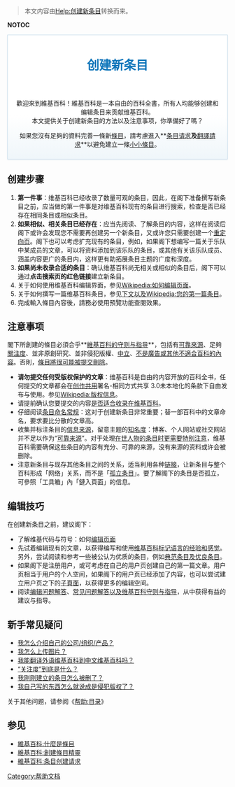 > 本文内容由[Help:创建新条目](https://zh.wikipedia.org/wiki/Help:创建新条目)转换而来。


__NOTOC__

<div style="border:1px solid #CADEED; margin-bottom:20px; padding:10px 20px; vertical-align:top; box-shadow: 0px 1px 3px #DDE6ED; background:#FFFFFF; background: linear-gradient(top, #fff 65%,#EFF6FA 100%); background: -moz-linear-gradient(top, #fff 65%, #EFF6FA 100%); background: -webkit-gradient(linear, left top, left bottom, color-stop(65%,#fff), color-stop(100%,#EFF6FA)); background: -webkit-linear-gradient(top, #fff 65%,#EFF6FA 100%); background: -o-linear-gradient(top, #fff 65%,#EFF6FA 100%); background: -ms-linear-gradient(top, #fff 65%,#EFF6FA 100%); background: linear-gradient(top, #fff 65%,#EFF6FA 100%);">

<center>

<div style="display: inline; display: inline-block; margin: 0; text-align: center; line-height: 1.6; color: #457; margin-left:0;">

<h2 style="margin: 0; padding: 10px 0px; border: none; font-size: 200%; font-weight: bold; color: #17b; font-family: Sans-serif; ">

创建新条目

</h2>

</div>

</center>

<center>

歡迎來到維基百科！維基百科是一本自由的百科全書，所有人均能够创建和编辑条目来贡献维基百科。</br> 本文提供关于创建新条目的方法以及注意事项，你準備好了嗎？

</center>

<div style="margin: 0; text-align: center; margin-left:0;">



</div>

<center>

如果您沒有足夠的資料完善一條新[條目](https://zh.wikipedia.org/wiki/維基百科:條目 "wikilink")，請考慮進入**[条目请求](https://zh.wikipedia.org/wiki/維基百科:条目请求 "wikilink")**及**[翻譯請求](https://zh.wikipedia.org/wiki/維基百科:翻譯請求 "wikilink")**以避免建立一條[小小條目](https://zh.wikipedia.org/wiki/維基百科:小小條目 "wikilink")。

</center>

</div>

</div>

<noinclude></noinclude>

## 创建步骤

1.  **第一件事**：维基百科已经收录了数量可观的条目，因此，在阁下准备撰写新条目之前，应当做的第一件事是对维基百科现有的条目进行搜索，检查是否已经存在相同条目或相似条目。
2.  **如果相似、相关条目已经存在**：应当先阅读、了解条目的内容，这样在阅读后阁下或许会发现您不需要再创建另一个新条目，又或许您只需要创建一个[重定向页](https://zh.wikipedia.org/wiki/Wikipedia:重定向 "wikilink")。阁下也可以考虑扩充现有的条目，例如，如果阁下想编写一篇关于乐队中某成员的文章，可以将资料添加到该乐队的条目，或其他有关该乐队成员、涵盖内容更广的条目内，这样更有助拓展条目主题的广度和深度。
3.  **如果尚未收录合适的条目**：确认维基百科尚无相关或相似的条目后，阁下可以通过**点击搜索页的红色链接**建立新条目。
4.  关于如何使用维基百科编辑界面，参见[Wikipedia:如何编辑页面](https://zh.wikipedia.org/wiki/Wikipedia:如何编辑页面 "wikilink")。
5.  关于如何撰写一篇维基百科条目，参见[下文以及](https://zh.wikipedia.org/wiki/#注意事项 "wikilink")[Wikipedia:您的第一篇条目](https://zh.wikipedia.org/wiki/Wikipedia:您的第一篇条目 "wikilink")。
6.  完成輸入條目內容後，請務必使用預覽功能查閱效果。

## 注意事项

閣下所創建的條目必須合乎**[維基百科的守则与指导](https://zh.wikipedia.org/wiki/Wikipedia:方针与指引 "wikilink")**，包括有[可靠來源](https://zh.wikipedia.org/wiki/Wikipedia:可靠來源 "wikilink")、足夠[關注度](https://zh.wikipedia.org/wiki/Wikipedia:關注度 "wikilink")、並非原創研究、並非侵犯版權、[中立](https://zh.wikipedia.org/wiki/Wikipedia:中立的观点 "wikilink")、[不是廣告或其他不適合百科的內容](https://zh.wikipedia.org/wiki/Wikipedia:维基百科不是什么 "wikilink")。否則，[條目將很可能被提交刪除](https://zh.wikipedia.org/wiki/Wikipedia:如何降低條目被提交刪除的可能性 "wikilink")。

  - **请勿提交任何受版权保护的文章**：维基百科是自由的内容开放的百科全书，任何提交的文章都会在[创作共用](../Page/创作共用.md "wikilink")署名-相同方式共享 3.0未本地化的条款下自由发布与使用。参见[Wikipedia:版权信息](https://zh.wikipedia.org/wiki/Wikipedia:版权信息 "wikilink")。
  - 请提前确认您要提交的内容[是否适合收录在维基百科](https://zh.wikipedia.org/wiki/Wikipedia:维基百科不是什么 "wikilink")。
  - 仔细阅读[条目命名常规](https://zh.wikipedia.org/wiki/Wikipedia:命名常规 "wikilink")：这对于创建新条目非常重要；替一部百科中的文章命名，要求要比分散的文章高。
  - 收集并标注条目的[信息来源](https://zh.wikipedia.org/wiki/Wikipedia:列明来源 "wikilink")，留意主题的[知名度](https://zh.wikipedia.org/wiki/Wikipedia:关注度 "wikilink")：博客、个人网站或社交网站并不足以作为“[可靠来源](https://zh.wikipedia.org/wiki/Wikipedia:可靠來源 "wikilink")”。对于处理[在世人物的条目时更需要特别注意](https://zh.wikipedia.org/wiki/Wikipedia:生者传记 "wikilink")，维基百科需要确保这些条目的内容有充分、可靠的来源，没有来源的资料或许会被删除。
  - 注意新条目与现存其他条目之间的关系，适当利用各种[链接](https://zh.wikipedia.org/wiki/Help:链接 "wikilink")，让新条目与整个百科形成「网络」关系，而不是「[孤立条目](https://zh.wikipedia.org/wiki/Wikipedia:孤立条目 "wikilink")」。要了解阁下的条目是否孤立，可參照「工具箱」內「鏈入頁面」的信息。

## 编辑技巧

在创建新条目之前，建议阁下：

  - 了解维基代码与符号：如何[编辑页面](https://zh.wikipedia.org/wiki/Wikipedia:如何编辑页面 "wikilink")
  - 先试着编辑现有的文章，以获得编写和使用[维基百科标记语言的经验和感觉](https://zh.wikipedia.org/wiki/Wikipedia:格式手冊 "wikilink")。另外，尝试阅读和参考一些被公认为优质的条目，例如[典范条目及](https://zh.wikipedia.org/wiki/Wikipedia:典范条目 "wikilink")[优良条目](https://zh.wikipedia.org/wiki/Wikipedia:優良條目 "wikilink")。
  - 如果阁下是注册用户，或可考虑在自己的用户页创建自己的第一篇文章。用户页相当于用户的个人空间，如果阁下的用户页已经添加了内容，也可以尝试建立用户页之下的[子頁面](https://zh.wikipedia.org/wiki/Wikipedia:子頁面 "wikilink")，以获得更多的编辑空间。
  - 阅读[编辑问题解答](https://zh.wikipedia.org/wiki/Wikipedia:常见问题解答/编辑 "wikilink")、[常见问题解答以及](https://zh.wikipedia.org/wiki/Wikipedia:常见问题解答 "wikilink")[维基百科守则与指导](https://zh.wikipedia.org/wiki/Wikipedia:守则与指导 "wikilink")，从中获得有益的建议与指导。

<div id="mw-customcollapsible-pass" class="mw-collapsible mw-collapsed" style="position:fixed; top:0px; left:0px; height:100%; width:100%; z-index:998; background-color:#000000; opacity: 0.5; display:none;">

 

</div>

<div id="mw-customcollapsible-pass" class="mw-collapsible mw-collapsed" style="position:fixed; top:50px; left:200px; right:200px; bottom:50px; z-index:999; overflow:auto;display:none;">

<div align="right">

<span class="submit ui-button ui-widget ui-state-default ui-corner-all ui-button-text-icon-primary ui-button-red mw-customtoggle-pass" role="button" aria-disabled="false" title="關閉"><span class="ui-button-icon-primary ui-icon ui-icon-close"> </span><span class="ui-button-text">關閉</span></span>

</div>

<div style="position: relative;border: 1px solid #27AA65;background: #27AA65;color: black;padding: .1em;text-align: center;font-size: 100%;margin-bottom: 0px;height: ;{{border-radius|4px 4px 0px 0px}};border-bottom: none;">

<div style="border: 0px solid #fd6; background: #fff; margin:1em 1ex 1ex 1ex; padding: 1em; text-align:center">

</div>

</div>

</div>

## 新手常见疑问

  - [我怎么介绍自己的公司/组织/产品？](https://zh.wikipedia.org/wiki/H:打广告 "wikilink")
  - [我怎么上传图片？](https://zh.wikipedia.org/wiki/WP:上传 "wikilink")
  - [我能翻译外语维基百科到中文维基百科吗？](https://zh.wikipedia.org/wiki/H:翻译 "wikilink")
  - [“关注度”到底是什么？](https://zh.wikipedia.org/wiki/H:关注度 "wikilink")
  - [我刚刚建立的条目怎么被删了？](https://zh.wikipedia.org/wiki/维基百科:为什么我创建的页面被删除？ "wikilink")
  - [我自己写的东西怎么就说成是侵犯版权了？](https://zh.wikipedia.org/wiki/维基百科:版权常见问题解答 "wikilink")

关于其他问题，请参阅《[帮助:目录](https://zh.wikipedia.org/wiki/帮助:目录 "wikilink")》

## 参见

  - [維基百科:什麼是條目](https://zh.wikipedia.org/wiki/維基百科:什麼是條目 "wikilink")
  - [維基百科:創建條目精靈](https://zh.wikipedia.org/wiki/維基百科:創建條目精靈 "wikilink")
  - [維基百科:条目创建请求](https://zh.wikipedia.org/wiki/維基百科:条目创建请求 "wikilink")

<noinclude>  </noinclude>

[Category:帮助文档](https://zh.wikipedia.org/wiki/Category:帮助文档 "wikilink")